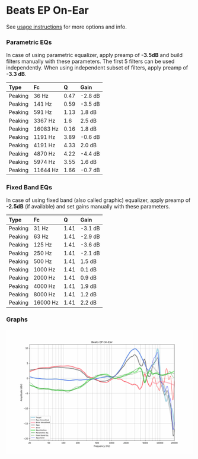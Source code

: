 # Beats EP On-Ear
See [usage instructions](https://github.com/jaakkopasanen/AutoEq#usage) for more options and info.

### Parametric EQs
In case of using parametric equalizer, apply preamp of **-3.5dB** and build filters manually
with these parameters. The first 5 filters can be used independently.
When using independent subset of filters, apply preamp of **-3.3 dB**.

| Type    | Fc       |    Q | Gain    |
|:--------|:---------|:-----|:--------|
| Peaking | 36 Hz    | 0.47 | -2.8 dB |
| Peaking | 141 Hz   | 0.59 | -3.5 dB |
| Peaking | 591 Hz   | 1.13 | 1.8 dB  |
| Peaking | 3367 Hz  | 1.6  | 2.5 dB  |
| Peaking | 16083 Hz | 0.16 | 1.8 dB  |
| Peaking | 1191 Hz  | 3.89 | -0.6 dB |
| Peaking | 4191 Hz  | 4.33 | 2.0 dB  |
| Peaking | 4870 Hz  | 4.22 | -4.4 dB |
| Peaking | 5974 Hz  | 3.55 | 1.6 dB  |
| Peaking | 11644 Hz | 1.66 | -0.7 dB |

### Fixed Band EQs
In case of using fixed band (also called graphic) equalizer, apply preamp of **-2.5dB**
(if available) and set gains manually with these parameters.

| Type    | Fc       |    Q | Gain    |
|:--------|:---------|:-----|:--------|
| Peaking | 31 Hz    | 1.41 | -3.1 dB |
| Peaking | 63 Hz    | 1.41 | -2.9 dB |
| Peaking | 125 Hz   | 1.41 | -3.6 dB |
| Peaking | 250 Hz   | 1.41 | -2.1 dB |
| Peaking | 500 Hz   | 1.41 | 1.5 dB  |
| Peaking | 1000 Hz  | 1.41 | 0.1 dB  |
| Peaking | 2000 Hz  | 1.41 | 0.9 dB  |
| Peaking | 4000 Hz  | 1.41 | 1.9 dB  |
| Peaking | 8000 Hz  | 1.41 | 1.2 dB  |
| Peaking | 16000 Hz | 1.41 | 2.2 dB  |

### Graphs
![](./Beats%20EP%20On-Ear.png)